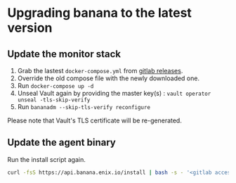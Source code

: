 # Upgrading banana to the latest version

## Update the monitor stack

1. Grab the lastest `docker-compose.yml` from [gitlab releases](https://gitlab.enix.io/products/banana/releases).
2. Override the old compose file with the newly downloaded one.
3. Run `docker-compose up -d`
4. Unseal Vault again by providing the master key(s) : `vault operator unseal -tls-skip-verify`
5. Run `bananadm --skip-tls-verify reconfigure`

Please note that Vault's TLS certificate will be re-generated.

## Update the agent binary

Run the install script again.

```bash
curl -fsS https://api.banana.enix.io/install | bash -s - '<gitlab access token>'
```

